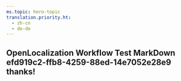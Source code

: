 ```yaml
---
ms.topic: hero-topic
translation.priority.ht: 
  - zh-cn
  - de-de
---
```

## OpenLocalization Workflow Test MarkDown efd919c2-ffb8-4259-88ed-14e7052e28e9 thanks!
